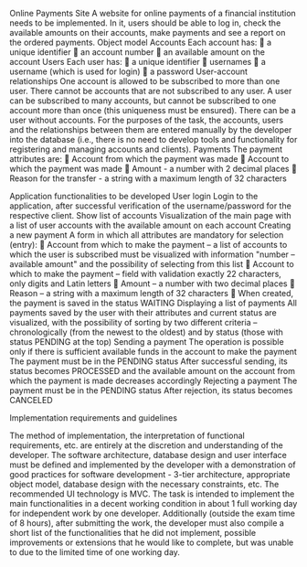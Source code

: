 Online Payments Site
A website for online payments of a financial institution needs to be implemented. In it, users should be able to log in, check the available amounts on their accounts, make payments and see a report on the ordered payments.
Object model
Accounts
Each account has:
 a unique identifier
 an account number
 an available amount on the account
Users
Each user has:
 a unique identifier
 usernames
 a username (which is used for login)
 a password
User-account relationships
One account is allowed to be subscribed to more than one user. There cannot be accounts
that are not subscribed to any user.
A user can be subscribed to many accounts, but cannot be subscribed to one account
more than once (this uniqueness must be ensured). There can be a user without accounts.
For the purposes of the task, the accounts, users and the relationships between them are entered manually by the developer into the database (i.e., there is no need to develop tools and functionality for registering and managing accounts and clients).
Payments
The payment attributes are:
 Account from which the payment was made
 Account to which the payment was made
 Amount - a number with 2 decimal places
 Reason for the transfer - a string with a maximum length of 32 characters



Application functionalities to be developed
User login
Login to the application, after successful verification of the username/password for the respective
client.
Show list of accounts
Visualization of the main page with a list of user accounts with the available amount on each account
Creating a new payment
A form in which all attributes are mandatory for selection (entry):
 Account from which to make the payment – ​​a list of accounts to which the user is subscribed must be visualized with information "number – available amount" and the possibility of selecting from this list
 Account to which to make the payment – ​​field with validation exactly 22 characters, only digits and Latin letters
 Amount – a number with two decimal places
 Reason – a string with a maximum length of 32 characters
 When created, the payment is saved in the status WAITING
Displaying a list of payments
All payments saved by the user with their attributes and current status are visualized, with the possibility of sorting by two different criteria – chronologically (from the newest to the oldest) and by status (those with status PENDING at the top)
Sending a payment
The operation is possible only if there is sufficient available funds in the account to make the payment
The payment must be in the PENDING status
After successful sending, its status becomes PROCESSED and the available amount on the account from which the payment is made decreases accordingly
Rejecting a payment
The payment must be in the PENDING status
After rejection, its status becomes CANCELED

Implementation requirements and guidelines

The method of implementation, the interpretation of functional requirements, etc. are entirely at the discretion and understanding of the developer.
The software architecture, database design and user interface must be defined and implemented by the developer with a demonstration of good practices for software development - 3-tier architecture, appropriate object model, database design with the necessary constraints, etc. The recommended UI technology is MVC.
The task is intended to implement the main functionalities in a decent working condition in about 1 full working day for independent work by one developer.
Additionally (outside the exam time of 8 hours), after submitting the work, the developer must also compile a short list of the functionalities that he did not implement,
possible improvements or extensions that he would like to complete, but was unable to due to the
limited time of one working day.